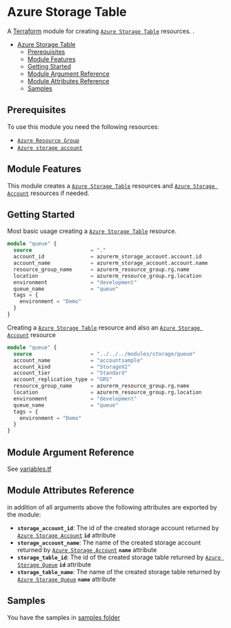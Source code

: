 # Azure Storage Table

A [Terraform](https://www.terraform.io) module for creating
[`Azure Storage Table`](https://registry.terraform.io/providers/hashicorp/azurerm/latest/docs/resources/storage_table) resources.
.

- [Azure Storage Table](#azure-storage-table)
  - [Prerequisites](#prerequisites)
  - [Module Features](#module-features)
  - [Getting Started](#getting-started)
  - [Module Argument Reference](#module-argument-reference)
  - [Module Attributes Reference](#module-attributes-reference)
  - [Samples](#samples)

## Prerequisites

To use this module you need the following resources:

- [`Azure Resource Group`](https://registry.terraform.io/providers/hashicorp/azurerm/latest/docs/resources/resource_group)
- [`Azure storage account`](https://registry.terraform.io/providers/hashicorp/azurerm/latest/docs/resources/storage_account)

## Module Features

This module creates a [`Azure Storage Table`](https://registry.terraform.io/providers/hashicorp/azurerm/latest/docs/resources/storage_table) resources and [`Azure Storage Account`](https://registry.terraform.io/providers/hashicorp/azurerm/latest/docs/resources/storage_account) resources if needed.

## Getting Started

Most basic usage creating a [`Azure Storage Table`](https://registry.terraform.io/providers/hashicorp/azurerm/latest/docs/resources/storage_table) resource.

```terraform
module "queue" {
  source                   = "."
  account_id               = azurerm_storage_account.account.id
  account_name             = azurerm_storage_account.account.name
  resource_group_name      = azurerm_resource_group.rg.name
  location                 = azurerm_resource_group.rg.location
  environment              = "development"
  queue_name               = "queue"
  tags = {
    environment = "Demo"
  }
}
```

Creating a [`Azure Storage Table`](https://registry.terraform.io/providers/hashicorp/azurerm/latest/docs/resources/storage_table) resource and also an [`Azure Storage Account`](https://registry.terraform.io/providers/hashicorp/azurerm/latest/docs/resources/storage_account) resource

```terraform
module "queue" {
  source                   = "../../../modules/storage/queue"
  account_name             = "accountsample"
  account_kind             = "StorageV2"
  account_tier             = "Standard"
  account_replication_type = "GRS"
  resource_group_name      = azurerm_resource_group.rg.name
  location                 = azurerm_resource_group.rg.location
  environment              = "development"
  queue_name               = "queue"
  tags = {
    environment = "Demo"
  }
}
```

## Module Argument Reference

See [variables.tf](variables.tf)

## Module Attributes Reference

in addition of all arguments above the following attributes are exported by the module:

- **`storage_account_id`**: The id of the created storage account returned by [`Azure Storage Account`](https://registry.terraform.io/providers/hashicorp/azurerm/latest/docs/resources/storage_account#attributes-reference) **`id`** attribute
- **`storage_account_name`**: The name of the created storage account returned by [`Azure Storage Account`](https://registry.terraform.io/providers/hashicorp/azurerm/latest/docs/resources/storage_account#attributes-reference) **`name`** attribute
- **`storage_table_id`**: The id of the created storage table returned by [`Azure Storage Queue`](https://registry.terraform.io/providers/hashicorp/azurerm/latest/docs/resources/storage_table#attributes-reference) **`id`** attribute
- **`storage_table_name`**: The name of the created storage table returned by [`Azure Storage Queue`](https://registry.terraform.io/providers/hashicorp/azurerm/latest/docs/resources/storage_table#attributes-reference) **`name`** attribute

## Samples

You have the samples in [samples folder](../../../samples/storage/table/)
